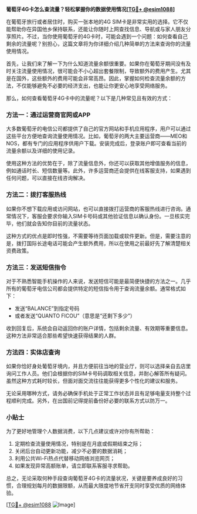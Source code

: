 **葡萄牙4G卡怎么查流量？轻松掌握你的数据使用情况[[TG💪+ @esim1088](https://t.me/s/esim1088)]**

在葡萄牙旅行或者居住时，购买一张本地的4G SIM卡是非常实用的选择。它不仅能帮助你在异国他乡保持联系，还能让你随时上网查找信息、导航或与家人朋友分享照片。不过，当你使用葡萄牙的4G卡时，可能会遇到一个问题：如何查看自己剩余的流量呢？别担心，这篇文章将为你详细介绍几种简单的方法来查询你的流量使用情况。

首先，让我们来了解一下为什么知道流量余额很重要。如果你在葡萄牙期间没有及时关注流量使用情况，很可能会不小心超出套餐限制，导致额外的费用产生。尤其是在国外，这些额外的费用可能会非常高昂。因此，掌握如何检查流量余额的方法，不仅能够避免不必要的经济支出，也能让你更安心地享受网络服务。

那么，如何查看葡萄牙4G卡中的流量呢？以下是几种常见且有效的方式：

### 方法一：通过运营商官网或APP

大多数葡萄牙的电信公司都提供了自己的官方网站和手机应用程序，用户可以通过这些平台方便地查询流量使用情况。比如，葡萄牙的两大主要运营商——MEO和NOS，都有专门的应用程序供用户下载。安装完成后，登录账户即可查看当前的流量余额以及详细的使用记录。

使用这种方法的优势在于，除了流量信息外，你还可以获取其他增值服务的信息，例如通话时长、短信数量等。此外，许多运营商还会提供在线客服支持，如果遇到任何问题，可以直接在线咨询解决。

### 方法二：拨打客服热线

如果你不想下载应用或访问网站，也可以直接拨打运营商的客服热线进行咨询。通常情况下，客服会要求你输入SIM卡号码或其他验证信息以确认身份。一旦核实完毕，他们就会告知你目前的流量状态。

这种方式的优点是即时性强，不需要等待页面加载或软件更新。但是，需要注意的是，拨打国际长途电话可能会产生额外费用，所以在使用之前最好先了解清楚相关资费政策。

### 方法三：发送短信指令

对于不熟悉智能手机操作的人来说，发送短信可能是最简便快捷的方法之一。几乎所有的葡萄牙电信公司都会提供特定的短信指令用于查询流量余额。通常格式如下：

- 发送“BALANCE”到指定号码
- 或者发送“QUANTO FICOU”（意思是“还剩下多少”）

收到回复后，系统会自动返回你的账户详情，包括剩余流量、有效期等重要信息。这种方法非常适合那些希望快速获得结果的人群。

### 方法四：实体店查询

如果你恰好身处葡萄牙境内，并且方便前往当地的营业厅，则可以选择亲自去店里询问工作人员。他们会根据你的SIM卡号码调取相关信息，并耐心解答所有疑问。虽然这种方式耗时较长，但面对面交流往往能获得更多个性化的建议和服务。

无论采用哪种方式，请务必确保手机处于正常工作状态并且有足够电量支持整个过程顺利完成。另外，在出国前记得提前备份好必要的联系方式以防万一。

### 小贴士

为了更好地管理个人数据消费，以下几点建议或许对你有所帮助：

1. 定期检查流量使用情况，特别是在月底或假期结束之际；
2. 关闭后台自动更新功能，减少不必要的数据消耗；
3. 利用公共Wi-Fi热点代替移动网络浏览网页；
4. 如果发现异常高额账单，请立即联系客服寻求帮助。

总之，无论采取何种手段查询葡萄牙4G卡的流量状况，关键是要养成良好的习惯，合理规划每月的数据限额，从而最大限度地节省开支同时享受优质的网络体验。

[[TG💪+ @esim1088](https://t.me/s/esim1088) ![Image](https://i.postimg.cc/4NQfJmqS/Snipaste-2025-05-13-00-14-12.png)]